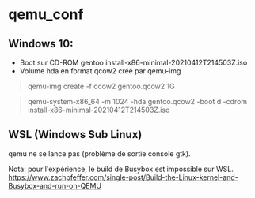# qemu_conf

## Windows 10:

* Boot sur CD-ROM gentoo install-x86-minimal-20210412T214503Z.iso
* Volume hda en format qcow2 créé par qemu-img
>qemu-img create -f qcow2 gentoo.qcow2 1G

>qemu-system-x86_64 -m 1024 -hda gentoo.qcow2 -boot d -cdrom install-x86-minimal-20210412T214503Z.iso

## WSL (Windows Sub Linux)

qemu ne se lance pas (problème de sortie console gtk).

Nota: pour l'expérience, le build de Busybox est impossible sur WSL. https://www.zachpfeffer.com/single-post/Build-the-Linux-kernel-and-Busybox-and-run-on-QEMU

